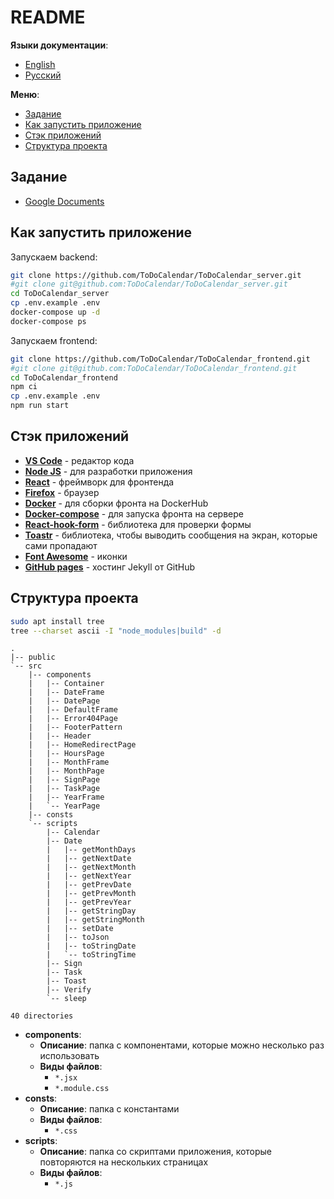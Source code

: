 # README

**Языки документации**:

- [English](README.md)
- [Русский](README-ru.md)

**Меню**:

- [Задание](#задание)
- [Как запустить приложение](#как-запустить-приложение)
- [Стэк приложений](#стэк-приложений)
- [Структура проекта](#структура-проекта)

## Задание

- [Google Documents](https://docs.google.com/document/d/1UQgKfPkB8C36dyDDmPU40rjSw3_fXEH8/edit)

## Как запустить приложение

Запускаем backend:

```bash
git clone https://github.com/ToDoCalendar/ToDoCalendar_server.git
#git clone git@github.com:ToDoCalendar/ToDoCalendar_server.git
cd ToDoCalendar_server
cp .env.example .env
docker-compose up -d
docker-compose ps
```

Запускаем frontend:

```bash
git clone https://github.com/ToDoCalendar/ToDoCalendar_frontend.git
#git clone git@github.com:ToDoCalendar/ToDoCalendar_frontend.git
cd ToDoCalendar_frontend
npm ci
cp .env.example .env
npm run start
```

## Стэк приложений

- **[VS Code](https://code.visualstudio.com/#alt-downloads)** - редактор кода
- **[Node JS](https://nodejs.org/en/)** - для разработки приложения
- **[React](https://reactjs.org/)** - фреймворк для фронтенда
- **[Firefox](https://www.mozilla.org/en-US/firefox/enterprise/)** - браузер
- **[Docker](https://www.docker.com/)** - для сборки фронта на DockerHub
- **[Docker-compose](https://www.docker.com/)** - для запуска фронта на сервере
- **[React-hook-form](https://react-hook-form.com/get-started)** - библиотека
  для проверки формы
- **[Toastr](https://codeseven.github.io/toastr/demo.html)** - библиотека, чтобы
  выводить сообщения на экран, которые сами пропадают
- **[Font Awesome](https://fontawesome.com/)** - иконки
- **[GitHub pages](https://pages.github.com/)** - хостинг Jekyll от GitHub

## Структура проекта

```bash
sudo apt install tree
tree --charset ascii -I "node_modules|build" -d
```

```
.
|-- public
`-- src
    |-- components
    |   |-- Container
    |   |-- DateFrame
    |   |-- DatePage
    |   |-- DefaultFrame
    |   |-- Error404Page
    |   |-- FooterPattern
    |   |-- Header
    |   |-- HomeRedirectPage
    |   |-- HoursPage
    |   |-- MonthFrame
    |   |-- MonthPage
    |   |-- SignPage
    |   |-- TaskPage
    |   |-- YearFrame
    |   `-- YearPage
    |-- consts
    `-- scripts
        |-- Calendar
        |-- Date
        |   |-- getMonthDays
        |   |-- getNextDate
        |   |-- getNextMonth
        |   |-- getNextYear
        |   |-- getPrevDate
        |   |-- getPrevMonth
        |   |-- getPrevYear
        |   |-- getStringDay
        |   |-- getStringMonth
        |   |-- setDate
        |   |-- toJson
        |   |-- toStringDate
        |   `-- toStringTime
        |-- Sign
        |-- Task
        |-- Toast
        |-- Verify
        `-- sleep

40 directories
```

- **components**:
  - **Описание**: папка с компонентами, которые можно несколько раз использовать
  - **Виды файлов**:
    - `*.jsx`
    - `*.module.css`
- **consts**:
  - **Описание**: папка с константами
  - **Виды файлов**:
    - `*.css`
- **scripts**:
  - **Описание**: папка со скриптами приложения, которые повторяются на
    нескольких страницах
  - **Виды файлов**:
    - `*.js`
